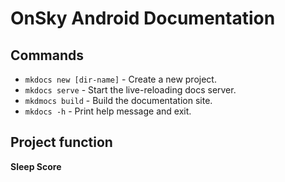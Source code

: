 # OnSky Android Documentation

## Commands

- `mkdocs new [dir-name]` - Create a new project.
- `mkdocs serve` - Start the live-reloading docs server.
- `mkdmocs build` - Build the documentation site.
- `mkdocs -h` - Print help message and exit.

## Project function  
**Sleep Score**

